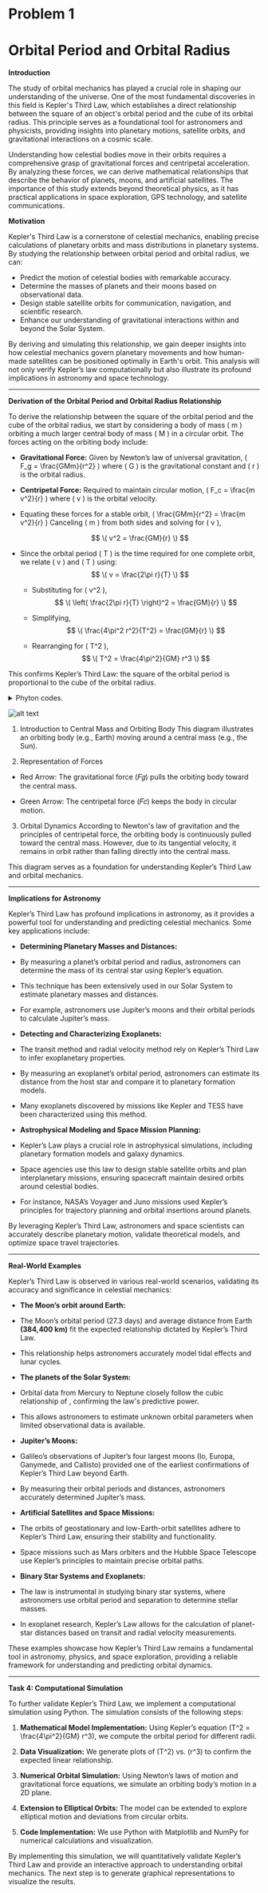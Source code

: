 
# Problem 1
# Orbital Period and Orbital Radius
**Introduction**

The study of orbital mechanics has played a crucial role in shaping our understanding of the universe. One of the most fundamental discoveries in this field is Kepler's Third Law, which establishes a direct relationship between the square of an object's orbital period and the cube of its orbital radius. This principle serves as a foundational tool for astronomers and physicists, providing insights into planetary motions, satellite orbits, and gravitational interactions on a cosmic scale.

Understanding how celestial bodies move in their orbits requires a comprehensive grasp of gravitational forces and centripetal acceleration. By analyzing these forces, we can derive mathematical relationships that describe the behavior of planets, moons, and artificial satellites. The importance of this study extends beyond theoretical physics, as it has practical applications in space exploration, GPS technology, and satellite communications.

**Motivation**

Kepler's Third Law is a cornerstone of celestial mechanics, enabling precise calculations of planetary orbits and mass distributions in planetary systems. By studying the relationship between orbital period and orbital radius, we can:

- Predict the motion of celestial bodies with remarkable accuracy.
- Determine the masses of planets and their moons based on observational data.
- Design stable satellite orbits for communication, navigation, and scientific research.
- Enhance our understanding of gravitational interactions within and beyond the Solar System.

By deriving and simulating this relationship, we gain deeper insights into how celestial mechanics govern planetary movements and how human-made satellites can be positioned optimally in Earth's orbit. This analysis will not only verify Kepler’s law computationally but also illustrate its profound implications in astronomy and space technology.

---

**Derivation of the Orbital Period and Orbital Radius Relationship**

To derive the relationship between the square of the orbital period and the cube of the orbital radius, we start by considering a body of mass \( m \) orbiting a much larger central body of mass \( M \) in a circular orbit. The forces acting on the orbiting body include:

- **Gravitational Force:** Given by Newton’s law of universal gravitation,
  \( F_g = \frac{GMm}{r^2} \)
  where \( G \) is the gravitational constant and \( r \) is the orbital radius.

- **Centripetal Force:** Required to maintain circular motion,
  \( F_c = \frac{m v^2}{r} \)
  where \( v \) is the orbital velocity.

- Equating these forces for a stable orbit,
  \( \frac{GMm}{r^2} = \frac{m v^2}{r} \)
  Canceling \( m \) from both sides and solving for \( v \),

  $$
  \( v^2 = \frac{GM}{r} \)
  $$


- Since the orbital period \( T \) is the time required for one complete orbit, we relate \( v \) and \( T \) using:
  $$
  \( v = \frac{2\pi r}{T} \)
  $$

  - Substituting for \( v^2 \),
  $$
  \( \left( \frac{2\pi r}{T} \right)^2 = \frac{GM}{r} \)
  $$

  - Simplifying,
  $$
  \( \frac{4\pi^2 r^2}{T^2} = \frac{GM}{r} \)
  $$

  - Rearranging for \( T^2 \),
  $$
  \( T^2 = \frac{4\pi^2}{GM} r^3 \)
  $$

This confirms Kepler’s Third Law: the square of the orbital period is proportional to the cube of the orbital radius.

<details>
  <summary>Phyton codes.</summary>


```python
import numpy as np
import matplotlib.pyplot as plt

# Central mass (e.g., the Sun) and orbiting body (e.g., Earth) diagram
fig, ax = plt.subplots(figsize=(6, 6))

# Central mass (e.g., the Sun)
ax.scatter(0, 0, color='orange', s=300, label="Central Mass (Sun)")

# Orbiting body (e.g., Earth)
orbit_radius = 1  # Arbitrary units
ax.scatter(orbit_radius, 0, color='blue', s=100, label="Orbiting Body (Earth)")

# Gravitational force vector
ax.arrow(orbit_radius, 0, -0.5, 0, head_width=0.05, head_length=0.1, fc='red', ec='red', label="Gravitational Force (Fg)")

# Centripetal force vector
ax.arrow(orbit_radius, 0, 0, 0.5, head_width=0.05, head_length=0.1, fc='green', ec='green', label="Centripetal Force (Fc)")

# Graph settings
ax.set_xlim(-1.5, 1.5)
ax.set_ylim(-1.5, 1.5)
ax.set_xlabel("X Axis (Arbitrary Units)")
ax.set_ylabel("Y Axis (Arbitrary Units)")
ax.set_title("Central Mass and Orbiting Body")
ax.legend()
ax.grid(True)

# Display the plot
plt.show()

```
</details>

![alt text](image.png)

1. Introduction to Central Mass and Orbiting Body
This diagram illustrates an orbiting body (e.g., Earth) moving around a central mass (e.g., the Sun).

2. Representation of Forces

- Red Arrow: The gravitational force (𝐹𝑔) pulls the orbiting body toward the central mass.

- Green Arrow: The centripetal force (𝐹𝑐) keeps the body in circular motion.

3. Orbital Dynamics
According to Newton's law of gravitation and the principles of centripetal force, the orbiting body is continuously pulled toward the central mass. However, due to its tangential velocity, it remains in orbit rather than falling directly into the central mass.


This diagram serves as a foundation for understanding Kepler’s Third Law and orbital mechanics.

---

**Implications for Astronomy**


Kepler’s Third Law has profound implications in astronomy, as it provides a powerful tool for understanding and predicting celestial mechanics. Some key applications include:


- **Determining Planetary Masses and Distances:**


- By measuring a planet’s orbital period and radius, astronomers can determine the mass of its central star using Kepler’s equation.


- This technique has been extensively used in our Solar System to estimate planetary masses and distances.


- For example, astronomers use Jupiter’s moons and their orbital periods to calculate Jupiter’s mass.


- **Detecting and Characterizing Exoplanets:**


- The transit method and radial velocity method rely on Kepler’s Third Law to infer exoplanetary properties.


- By measuring an exoplanet’s orbital period, astronomers can estimate its distance from the host star and compare it to planetary formation models.


- Many exoplanets discovered by missions like Kepler and TESS have been characterized using this method.


- **Astrophysical Modeling and Space Mission Planning:**


- Kepler’s Law plays a crucial role in astrophysical simulations, including planetary formation models and galaxy dynamics.


- Space agencies use this law to design stable satellite orbits and plan interplanetary missions, ensuring spacecraft maintain desired orbits around celestial bodies.


- For instance, NASA’s Voyager and Juno missions used Kepler’s principles for trajectory planning and orbital insertions around planets.


By leveraging Kepler’s Third Law, astronomers and space scientists can accurately describe planetary motion, validate theoretical models, and optimize space travel trajectories.

---

**Real-World Examples**


Kepler’s Third Law is observed in various real-world scenarios, validating its accuracy and significance in celestial mechanics:


- **The Moon’s orbit around Earth:**


- The Moon’s orbital period (27.3 days) and average distance from Earth **(384,400 km)** fit the expected relationship dictated by Kepler’s Third Law.


- This relationship helps astronomers accurately model tidal effects and lunar cycles.


- **The planets of the Solar System:**


- Orbital data from Mercury to Neptune closely follow the cubic relationship of , confirming the law's predictive power.


- This allows astronomers to estimate unknown orbital parameters when limited observational data is available.


- **Jupiter’s Moons:**


- Galileo’s observations of Jupiter’s four largest moons (Io, Europa, Ganymede, and Callisto) provided one of the earliest confirmations of Kepler’s Third Law beyond Earth.


- By measuring their orbital periods and distances, astronomers accurately determined Jupiter’s mass.


- **Artificial Satellites and Space Missions:**

- The orbits of geostationary and low-Earth-orbit satellites adhere to Kepler’s Third Law, ensuring their stability and functionality.


- Space missions such as Mars orbiters and the Hubble Space Telescope use Kepler’s principles to maintain precise orbital paths.


- **Binary Star Systems and Exoplanets:**

- The law is instrumental in studying binary star systems, where astronomers use orbital period and separation to determine stellar masses.


- In exoplanet research, Kepler’s Law allows for the calculation of planet-star distances based on transit and radial velocity measurements.


These examples showcase how Kepler’s Third Law remains a fundamental tool in astronomy, physics, and space exploration, providing a reliable framework for understanding and predicting orbital dynamics.


---

**Task 4: Computational Simulation**

To further validate Kepler’s Third Law, we implement a computational simulation using Python. The simulation consists of the following steps:

1. **Mathematical Model Implementation:** Using Kepler’s equation \(T^2 = \frac{4\pi^2}{GM} r^3\), we compute the orbital period for different radii.

2. **Data Visualization:** We generate plots of \(T^2\) vs. \(r^3\) to confirm the expected linear relationship.

3. **Numerical Orbital Simulation:** Using Newton’s laws of motion and gravitational force equations, we simulate an orbiting body’s motion in a 2D plane.

4. **Extension to Elliptical Orbits:** The model can be extended to explore elliptical motion and deviations from circular orbits.

5. **Code Implementation:** We use Python with Matplotlib and NumPy for numerical calculations and visualization.


By implementing this simulation, we will quantitatively validate Kepler’s Third Law and provide an interactive approach to understanding orbital mechanics. The next step is to generate graphical representations to visualize the results.

